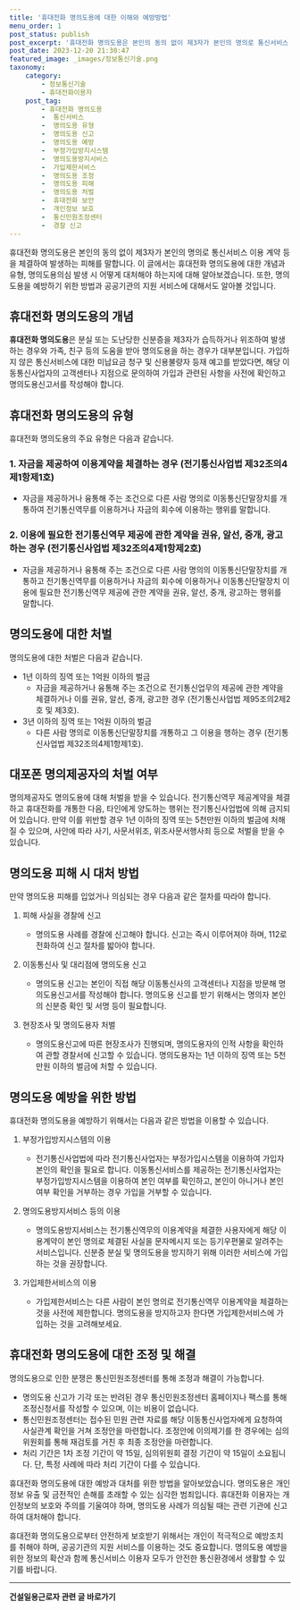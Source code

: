```yaml
---
title: '휴대전화 명의도용에 대한 이해와 예방방법'
menu_order: 1
post_status: publish
post_excerpt: '휴대전화 명의도용은 본인의 동의 없이 제3자가 본인의 명의로 통신서비스 이용 계약 등을 체결하여 발생하는 피해를 말합니다. 이 글에서는 휴대전화 명의도용에 대한 개념과 유형, 명의도용의심 발생 시 어떻게 대처해야 하는지에 대해 알아보겠습니다. 또한, 명의도용을 예방하기 위한 방법과 공공기관의 지원 서비스에 대해서도 알아볼 것입니다.'
post_date: 2023-12-20 21:30:47
featured_image: _images/정보통신기술.png
taxonomy:
    category:
        - 정보통신기술
        - 휴대전화이용자
    post_tag:
        - 휴대전화 명의도용
        -  통신서비스
        -  명의도용 유형
        -  명의도용 신고
        -  명의도용 예방
        -  부정가입방지시스템
        -  명의도용방지서비스
        -  가입제한서비스
        -  명의도용 조정
        -  명의도용 피해
        -  명의도용 처벌
        -  휴대전화 보안
        -  개인정보 보호
        -  통신민원조정센터
        -  경찰 신고
---
```



휴대전화 명의도용은 본인의 동의 없이 제3자가 본인의 명의로 통신서비스 이용 계약 등을 체결하여 발생하는 피해를 말합니다. 이 글에서는 휴대전화 명의도용에 대한 개념과 유형, 명의도용의심 발생 시 어떻게 대처해야 하는지에 대해 알아보겠습니다. 또한, 명의도용을 예방하기 위한 방법과 공공기관의 지원 서비스에 대해서도 알아볼 것입니다.

## 휴대전화 명의도용의 개념

**휴대전화 명의도용**은 분실 또는 도난당한 신분증을 제3자가 습득하거나 위조하여 발생하는 경우와 가족, 친구 등의 도움을 받아 명의도용을 하는 경우가 대부분입니다. 가입하지 않은 통신서비스에 대한 미납요금 청구 및 신용불량자 등재 예고를 받았다면, 해당 이동통신사업자의 고객센터나 지점으로 문의하여 가입과 관련된 사항을 사전에 확인하고 명의도용신고서를 작성해야 합니다.

## 휴대전화 명의도용의 유형

휴대전화 명의도용의 주요 유형은 다음과 같습니다.

### 1. 자금을 제공하여 이용계약을 체결하는 경우 (전기통신사업법 제32조의4제1항제1호)

- 자금을 제공하거나 융통해 주는 조건으로 다른 사람 명의로 이동통신단말장치를 개통하여 전기통신역무를 이용하거나 자금의 회수에 이용하는 행위를 말합니다.

### 2. 이용에 필요한 전기통신역무 제공에 관한 계약을 권유, 알선, 중개, 광고하는 경우 (전기통신사업법 제32조의4제1항제2호)

- 자금을 제공하거나 융통해 주는 조건으로 다른 사람 명의의 이동통신단말장치를 개통하고 전기통신역무를 이용하거나 자금의 회수에 이용하거나 이동통신단말장치 이용에 필요한 전기통신역무 제공에 관한 계약을 권유, 알선, 중개, 광고하는 행위를 말합니다.

## 명의도용에 대한 처벌

명의도용에 대한 처벌은 다음과 같습니다.

- 1년 이하의 징역 또는 1억원 이하의 벌금
  - 자금을 제공하거나 융통해 주는 조건으로 전기통신업무의 제공에 관한 계약을 체결하거나 이를 권유, 알선, 중개, 광고한 경우 (전기통신사업법 제95조의2제2호 및 제3호).
- 3년 이하의 징역 또는 1억원 이하의 벌금
  - 다른 사람 명의로 이동통신단말장치를 개통하고 그 이용을 행하는 경우 (전기통신사업법 제32조의4제1항제1호).

## 대포폰 명의제공자의 처벌 여부

명의제공자도 명의도용에 대해 처벌을 받을 수 있습니다. 전기통신역무 제공계약을 체결하고 휴대전화를 개통한 다음, 타인에게 양도하는 행위는 전기통신사업법에 의해 금지되어 있습니다. 만약 이를 위반할 경우 1년 이하의 징역 또는 5천만원 이하의 벌금에 처해질 수 있으며, 사안에 따라 사기, 사문서위조, 위조사문서행사죄 등으로 처벌을 받을 수 있습니다.

## 명의도용 피해 시 대처 방법

만약 명의도용 피해를 입었거나 의심되는 경우 다음과 같은 절차를 따라야 합니다.

1. 피해 사실을 경찰에 신고
   - 명의도용 사례를 경찰에 신고해야 합니다. 신고는 즉시 이루어져야 하며, 112로 전화하여 신고 절차를 밟아야 합니다.

2. 이동통신사 및 대리점에 명의도용 신고
   - 명의도용 신고는 본인이 직접 해당 이동통신사의 고객센터나 지점을 방문해 명의도용신고서를 작성해야 합니다. 명의도용 신고를 받기 위해서는 명의자 본인의 신분증 확인 및 서명 등이 필요합니다.

3. 현장조사 및 명의도용자 처벌
   - 명의도용신고에 따른 현장조사가 진행되며, 명의도용자의 인적 사항을 확인하여 관할 경찰서에 신고할 수 있습니다. 명의도용자는 1년 이하의 징역 또는 5천만원 이하의 벌금에 처할 수 있습니다.

## 명의도용 예방을 위한 방법

휴대전화 명의도용을 예방하기 위해서는 다음과 같은 방법을 이용할 수 있습니다.

1. 부정가입방지시스템의 이용
   - 전기통신사업법에 따라 전기통신사업자는 부정가입시스템을 이용하여 가입자 본인의 확인을 필요로 합니다. 이동통신서비스를 제공하는 전기통신사업자는 부정가입방지시스템을 이용하여 본인 여부를 확인하고, 본인이 아니거나 본인 여부 확인을 거부하는 경우 가입을 거부할 수 있습니다.

2. 명의도용방지서비스 등의 이용
   - 명의도용방지서비스는 전기통신역무의 이용계약을 체결한 사용자에게 해당 이용계약이 본인 명의로 체결된 사실을 문자메시지 또는 등기우편물로 알려주는 서비스입니다. 신분증 분실 및 명의도용을 방지하기 위해 이러한 서비스에 가입하는 것을 권장합니다.

3. 가입제한서비스의 이용
   - 가입제한서비스는 다른 사람이 본인 명의로 전기통신역무 이용계약을 체결하는 것을 사전에 제한합니다. 명의도용을 방지하고자 한다면 가입제한서비스에 가입하는 것을 고려해보세요.

## 휴대전화 명의도용에 대한 조정 및 해결

명의도용으로 인한 분쟁은 통신민원조정센터를 통해 조정과 해결이 가능합니다. 
- 명의도용 신고가 기각 또는 반려된 경우 통신민원조정센터 홈페이지나 팩스를 통해 조정신청서를 작성할 수 있으며, 이는 비용이 없습니다.
- 통신민원조정센터는 접수된 민원 관련 자료를 해당 이동통신사업자에게 요청하여 사실관계 확인을 거쳐 조정안을 마련합니다. 조정안에 이의제기를 한 경우에는 심의위원회를 통해 재검토를 거친 후 최종 조정안을 마련합니다.
- 처리 기간은 1차 조정 기간이 약 15일, 심의위원회 결정 기간이 약 15일이 소요됩니다. 단, 특정 사례에 따라 처리 기간이 다를 수 있습니다.

휴대전화 명의도용에 대한 예방과 대처를 위한 방법을 알아보았습니다. 명의도용은 개인정보 유출 및 금전적인 손해를 초래할 수 있는 심각한 범죄입니다. 휴대전화 이용자는 개인정보의 보호와 주의를 기울여야 하며, 명의도용 사례가 의심될 때는 관련 기관에 신고하여 대처해야 합니다.

휴대전화 명의도용으로부터 안전하게 보호받기 위해서는 개인이 적극적으로 예방조치를 취해야 하며, 공공기관의 지원 서비스를 이용하는 것도 중요합니다. 명의도용 예방을 위한 정보의 확산과 함께 통신서비스 이용자 모두가 안전한 통신환경에서 생활할 수 있기를 바랍니다.
<!-- wp:separator -->
<hr class="wp-block-separator has-alpha-channel-opacity"/>
<!-- /wp:separator -->

<!-- wp:group {"backgroundColor":"base","layout":{"type":"constrained"}} -->
<div class="wp-block-group has-base-background-color has-background"><!-- wp:paragraph {"align":"center","fontSize":"medium"} -->
<p class="has-text-align-center has-large-font-size"><strong>건설일용근로자 관련 글 바로가기</strong></p>
<!-- /wp:paragraph -->


<!-- wp:latest-posts
{"categories":[{"id":9606,"count":19,"description":"","link":"https://uknowlaw.com/category/%ea%b1%b4%ec%84%a4%ec%9d%bc%ec%9a%a9%ea%b7%bc%eb%a1%9c%ec%9e%90/","name":"건설일용근로자","slug":"건설일용근로자","taxonomy":"category","parent":0,"meta":[],"_links":{"self":[{"href":"https://uknowlaw.com/wp-json/wp/v2/categories/9606"}],"collection":[{"href":"https://uknowlaw.com/wp-json/wp/v2/categories"}],"about":[{"href":"https://uknowlaw.com/wp-json/wp/v2/taxonomies/category"}],"wp:post_type":[{"href":"https://uknowlaw.com/wp-json/wp/v2/posts?categories=9606"}],"curies":[{"name":"wp","href":"https://api.w.org/{rel}","templated":true}]}}],"postsToShow":100,"excerptLength":28,"postLayout":"grid","columns":2,"featuredImageAlign":"left","featuredImageSizeSlug":"large","fontSize":"small"} /--></div>
<!-- /wp:group -->